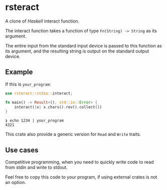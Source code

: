 # rsteract

A clone of *Haskell* interact function.

The interact function takes a function of type `Fn(String) -> String` as its argument.

The entire input from the standard input device is passed to this function as
its argument, and the resulting string is output on the standard output device.

## Example

If this is `your_program`:

```rust
use rsteract::stdio::interact;

fn main() -> Result<(), std::io::Error> {
    interact(|x| x.chars().rev().collect())
}
```

```shell
❯ echo 1234 | your_program
4321
```

This crate also provide a generic version for `Read` and `Write` traits.

## Use cases

Competitive programming, when you need to quickly write code to read from stdin
and write to stdout.

Feel free to copy this code to your program, if using external crates is
not an option.
